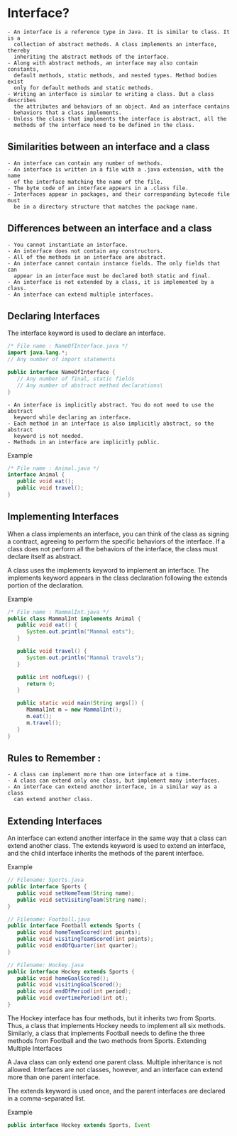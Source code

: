 # Interface?

    - An interface is a reference type in Java. It is similar to class. It is a
      collection of abstract methods. A class implements an interface, thereby
      inheriting the abstract methods of the interface.
    - Along with abstract methods, an interface may also contain constants,
      default methods, static methods, and nested types. Method bodies exist
      only for default methods and static methods.
    - Writing an interface is similar to writing a class. But a class describes
      the attributes and behaviors of an object. And an interface contains
      behaviors that a class implements.
    - Unless the class that implements the interface is abstract, all the
      methods of the interface need to be defined in the class.

## Similarities between an interface and a class

    - An interface can contain any number of methods.
    - An interface is written in a file with a .java extension, with the name
      of the interface matching the name of the file.
    - The byte code of an interface appears in a .class file.
    - Interfaces appear in packages, and their corresponding bytecode file must
      be in a directory structure that matches the package name.

## Differences between an interface and a class

    - You cannot instantiate an interface.
    - An interface does not contain any constructors.
    - All of the methods in an interface are abstract.
    - An interface cannot contain instance fields. The only fields that can
      appear in an interface must be declared both static and final.
    - An interface is not extended by a class, it is implemented by a class.
    - An interface can extend multiple interfaces.

## Declaring Interfaces

The interface keyword is used to declare an interface. 

```java
/* File name : NameOfInterface.java */
import java.lang.*;
// Any number of import statements

public interface NameOfInterface {
   // Any number of final, static fields
   // Any number of abstract method declarations\
}
```

    - An interface is implicitly abstract. You do not need to use the abstract
      keyword while declaring an interface.
    - Each method in an interface is also implicitly abstract, so the abstract
      keyword is not needed.
    - Methods in an interface are implicitly public.

Example

```java
/* File name : Animal.java */
interface Animal {
   public void eat();
   public void travel();
}
```

## Implementing Interfaces

When a class implements an interface, you can think of the class as signing a
contract, agreeing to perform the specific behaviors of the interface. If a
class does not perform all the behaviors of the interface, the class must
declare itself as abstract.

A class uses the implements keyword to implement an interface. The implements
keyword appears in the class declaration following the extends portion of the
declaration.

Example

```java
/* File name : MammalInt.java */
public class MammalInt implements Animal {
   public void eat() {
      System.out.println("Mammal eats");
   }

   public void travel() {
      System.out.println("Mammal travels");
   } 

   public int noOfLegs() {
      return 0;
   }

   public static void main(String args[]) {
      MammalInt m = new MammalInt();
      m.eat();
      m.travel();
   }
} 
```

## Rules to Remember : 

    - A class can implement more than one interface at a time.
    - A class can extend only one class, but implement many interfaces.
    - An interface can extend another interface, in a similar way as a class
      can extend another class.

## Extending Interfaces

An interface can extend another interface in the same way that a class can
extend another class. The extends keyword is used to extend an interface, and
the child interface inherits the methods of the parent interface. 

Example

```java
// Filename: Sports.java
public interface Sports {
   public void setHomeTeam(String name);
   public void setVisitingTeam(String name);
}
```

```java
// Filename: Football.java
public interface Football extends Sports {
   public void homeTeamScored(int points);
   public void visitingTeamScored(int points);
   public void endOfQuarter(int quarter);
}
```

```java
// Filename: Hockey.java
public interface Hockey extends Sports {
   public void homeGoalScored();
   public void visitingGoalScored();
   public void endOfPeriod(int period);
   public void overtimePeriod(int ot);
}
```

The Hockey interface has four methods, but it inherits two from Sports. Thus, a
class that implements Hockey needs to implement all six methods. Similarly, a
class that implements Football needs to define the three methods from Football
and the two methods from Sports.  Extending Multiple Interfaces

A Java class can only extend one parent class. Multiple inheritance is not
allowed. Interfaces are not classes, however, and an interface can extend more
than one parent interface.

The extends keyword is used once, and the parent interfaces are declared in a
comma-separated list.

Example

```java
public interface Hockey extends Sports, Event
```
